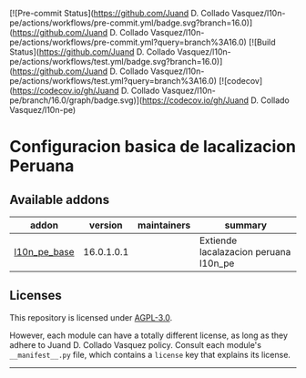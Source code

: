 
<!-- /!\ Non OCA Context : Set here the badge of your runbot / runboat instance. -->
[![Pre-commit Status](https://github.com/Juand D. Collado Vasquez/l10n-pe/actions/workflows/pre-commit.yml/badge.svg?branch=16.0)](https://github.com/Juand D. Collado Vasquez/l10n-pe/actions/workflows/pre-commit.yml?query=branch%3A16.0)
[![Build Status](https://github.com/Juand D. Collado Vasquez/l10n-pe/actions/workflows/test.yml/badge.svg?branch=16.0)](https://github.com/Juand D. Collado Vasquez/l10n-pe/actions/workflows/test.yml?query=branch%3A16.0)
[![codecov](https://codecov.io/gh/Juand D. Collado Vasquez/l10n-pe/branch/16.0/graph/badge.svg)](https://codecov.io/gh/Juand D. Collado Vasquez/l10n-pe)
<!-- /!\ Non OCA Context : Set here the badge of your translation instance. -->

<!-- /!\ do not modify above this line -->

# Configuracion basica de lacalizacion Peruana



<!-- /!\ do not modify below this line -->

<!-- prettier-ignore-start -->

[//]: # (addons)

Available addons
----------------
addon | version | maintainers | summary
--- | --- | --- | ---
[l10n_pe_base](l10n_pe_base/) | 16.0.1.0.1 |  | Extiende lacalazacion peruana l10n_pe

[//]: # (end addons)

<!-- prettier-ignore-end -->

## Licenses

This repository is licensed under [AGPL-3.0](LICENSE).

However, each module can have a totally different license, as long as they adhere to Juand D. Collado Vasquez
policy. Consult each module's `__manifest__.py` file, which contains a `license` key
that explains its license.

----
<!-- /!\ Non OCA Context : Set here the full description of your organization. -->
